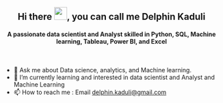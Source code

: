<h2 align="center">Hi there  <img src = "https://raw.githubusercontent.com/MartinHeinz/MartinHeinz/master/wave.gif" width="30px">, you can call me<strong  width="40px"color="blue"> Delphin Kaduli </strong></h2>
<h4 align="center">A passionate data scientist and Analyst skilled in Python, SQL, Machine learning, Tableau, Power BI, and Excel</h4>
<br>

-  💬 Ask me about Data science, analytics, and Machine learning.
- 🌱 I’m currently learning and interested in data scientist and Analyst and  Machine Learning
- 📫 How to reach me : Email delphin.kaduli@gmail.com
<!-- ### My Stats ->
<!-- ![DelphinKdl's GitHub stats](https://github-readme-stats.vercel.app/api?username=DelphinKdl&theme=transparent&show_icons=true) ->
